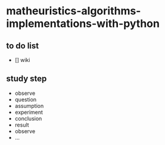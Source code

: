 # matheuristics-algorithms-implementations-with-python

## to do list
- [] wiki 

## study step 
- observe 
- question
- assumption
- experiment
- conclusion
- result
- observe
- ...

